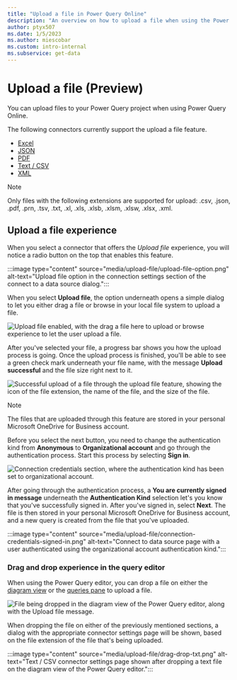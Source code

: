 ```yaml
---
title: "Upload a file in Power Query Online"
description: "An overview on how to upload a file when using the Power Query Online experience"
author: ptyx507
ms.date: 1/5/2023
ms.author: miescobar
ms.custom: intro-internal
ms.subservice: get-data
---
```


# Upload a file (Preview)

You can upload files to your Power Query project when using Power Query Online.

The following connectors currently support the upload a file feature.

* [Excel](connectors/excel.md)
* [JSON](connectors/json.md)
* [PDF](connectors/pdf.md)
* [Text / CSV](connectors/text-csv.md)
* [XML](connectors/xml.md)

>[!NOTE]
> Only files with the following extensions are supported for upload: .csv, .json, .pdf, .prn, .tsv, .txt, .xl, .xls, .xlsb, .xlsm, .xlsw, .xlsx, .xml.

## Upload a file experience

When you select a connector that offers the *Upload file* experience, you will notice a radio button on the top that enables this feature.

:::image type="content" source="media/upload-file/upload-file-option.png" alt-text="Upload file option in the connection settings section of the connect to a data source dialog.":::

When you select **Upload file**, the option underneath opens a simple dialog to let you either drag a file or browse in your local file system to upload a file.

![Upload file enabled, with the drag a file here to upload or browse experience to let the user upload a file.](media/upload-file/upload-file-dialog.png)

After you've selected your file, a progress bar shows you how the upload process is going. Once the upload process is finished, you'll be able to see a green check mark underneath your file name, with the message **Upload successful** and the file size right next to it.

![Successful upload of a file through the upload file feature, showing the icon of the file extension, the name of the file, and the size of the file.](media/upload-file/file-uploaded.png)

>[!NOTE]
>The files that are uploaded through this feature are stored in your personal Microsoft OneDrive for Business account.

Before you select the next button, you need to change the authentication kind from **Anonymous** to **Organizational account** and go through the authentication process. Start this process by selecting **Sign in**.

![Connection credentials section, where the authentication kind has been set to organizational account.](media/upload-file/connection-credentials.png)

After going through the authentication process, a **You are currently signed in message** underneath the **Authentication Kind** selection let's you know that you've successfully signed in. After you've signed in, select **Next**. The file is then stored in your personal Microsoft OneDrive for Business account, and a new query is created from the file that you've uploaded.

:::image type="content" source="media/upload-file/connection-credentials-signed-in.png" alt-text="Connect to data source page with a user authenticated using the organizational account authentication kind.":::

### Drag and drop experience in the query editor

When using the Power Query editor, you can drop a file on either the [diagram view](diagram-view.md) or the [queries pane](queries-pane.md) to upload a file.

![File being dropped in the diagram view of the Power Query editor, along with the Upload file message.](media/upload-file/drag-drop.png)

When dropping the file on either of the previously mentioned sections, a dialog with the appropriate connector settings page will be shown, based on the file extension of the file that's being uploaded.

:::image type="content" source="media/upload-file/drag-drop-txt.png" alt-text="Text / CSV connector settings page shown after dropping a text file on the diagram view of the Power Query editor.":::
